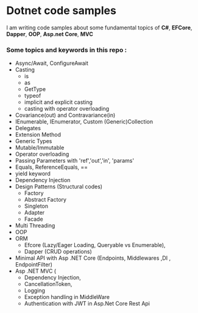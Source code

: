 # Dotnet code samples
I am writing code samples about some fundamental topics of **C#**, **EFCore**, **Dapper**, **OOP**, **Asp.net Core**, **MVC**
### Some topics and keywords in this repo :
- Async/Await, ConfigureAwait
- Casting
  - is
  - as
  - GetType
  - typeof
  - implicit and explicit casting
  - casting with operator overloading
- Covariance(out) and Contravariance(in)
- IEnumerable, IEnumerator, Custom (Generic)Collection
- Delegates
- Extension Method
- Generic Types
- Mutable/Immutable
- Operator overloading
- Passing Parameters with 'ref','out','in', 'params'
- Equals, ReferenceEquals, ==
- yield keyword
- Dependency Injection
- Design Patterns (Structural codes)
  - Factory
  - Abstract Factory
  - Singleton
  - Adapter
  - Facade
- Multi Threading
- OOP
- ORM
  - Efcore (Lazy/Eager Loading, Queryable vs Enumerable),
  - Dapper (CRUD operations)
- Minimal API with Asp .NET Core (Endpoints, Middlewares ,DI , EndpointFilter)
- Asp .NET MVC (
  - Dependency Injection,
  - CancellationToken,
  - Logging
  - Exception handling in MiddleWare
  - Authentication with JWT in Asp.Net Core Rest Api
  
